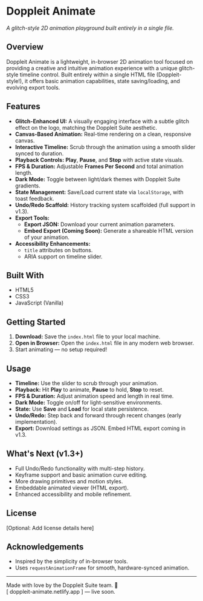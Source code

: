 # Doppleit Animate
*A glitch-style 2D animation playground built entirely in a single file.*

## Overview

Doppleit Animate is a lightweight, in-browser 2D animation tool focused on providing a creative and intuitive animation experience with a unique glitch-style timeline control. Built entirely within a single HTML file (Doppleit-style!), it offers basic animation capabilities, state saving/loading, and evolving export tools.

## Features

* **Glitch-Enhanced UI:** A visually engaging interface with a subtle glitch effect on the logo, matching the Doppleit Suite aesthetic.
* **Canvas-Based Animation:** Real-time rendering on a clean, responsive canvas.
* **Interactive Timeline:** Scrub through the animation using a smooth slider synced to duration.
* **Playback Controls:** **Play**, **Pause**, and **Stop** with active state visuals.
* **FPS & Duration:** Adjustable **Frames Per Second** and total animation length.
* **Dark Mode:** Toggle between light/dark themes with Doppleit Suite gradients.
* **State Management:** Save/Load current state via `localStorage`, with toast feedback.
* **Undo/Redo Scaffold:** History tracking system scaffolded (full support in v1.3).
* **Export Tools:**
  * **Export JSON:** Download your current animation parameters.
  * **Embed Export (Coming Soon):** Generate a shareable HTML version of your animation.
* **Accessibility Enhancements:**
  * `title` attributes on buttons.
  * ARIA support on timeline slider.

## Built With

- HTML5
- CSS3
- JavaScript (Vanilla)

## Getting Started

1. **Download:** Save the `index.html` file to your local machine.
2. **Open in Browser:** Open the `index.html` file in any modern web browser.
3. Start animating — no setup required!

## Usage

- **Timeline:** Use the slider to scrub through your animation.
- **Playback:** Hit **Play** to animate, **Pause** to hold, **Stop** to reset.
- **FPS & Duration:** Adjust animation speed and length in real time.
- **Dark Mode:** Toggle on/off for light-sensitive environments.
- **State:** Use **Save** and **Load** for local state persistence.
- **Undo/Redo:** Step back and forward through recent changes (early implementation).
- **Export:** Download settings as JSON. Embed HTML export coming in v1.3.

## What's Next (v1.3+)

- Full Undo/Redo functionality with multi-step history.
- Keyframe support and basic animation curve editing.
- More drawing primitives and motion styles.
- Embeddable animated viewer (HTML export).
- Enhanced accessibility and mobile refinement.

## License

[Optional: Add license details here]

## Acknowledgements

- Inspired by the simplicity of in-browser tools.
- Uses `requestAnimationFrame` for smooth, hardware-synced animation.

---

Made with love by the Doppleit Suite team. 🧡  
[ doppleit-animate.netlify.app ] — live soon.
